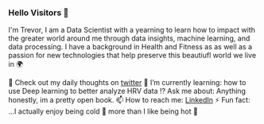 ### Hello Visitors 👋

I'm Trevor, I am a Data Scientist with a yearning to learn how to impact with the greater world around me through data insights, machine learning, and data processing. I have a background in Health and Fitness as as well as a passion for new technologies that help preserve this beautiufl world we live in 🌍

💬 Check out my daily thoughts on [twitter](https://twitter.com/TrevorWJames1)
🌱 I’m currently learning: how to use Deep learning to better analyze HRV data
⁉️ Ask me about: Anything honestly, im a pretty open book. 
📫 How to reach me: [LinkedIn](https://www.linkedin.com/in/trevorwjames/)
⚡ Fun fact: ...I actually enjoy being cold 🥶 more than I like being hot 🥵
